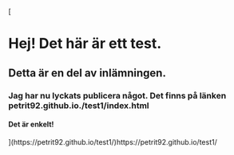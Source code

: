 [<html>
<h1>Hej! Det här är ett test.</h1>

<h2>Detta är en del av inlämningen.</h2>

<h3>Jag har nu lyckats publicera något. Det finns på länken petrit92.github.io./test1/index.html </h3>

<h4>Det är enkelt! </h4>
  
</html>
](https://petrit92.github.io/test1/)https://petrit92.github.io/test1/

